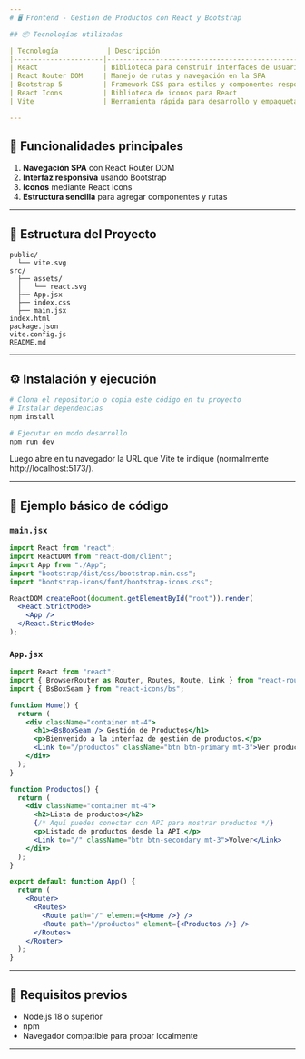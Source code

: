 ```yaml
---
# 🖥️ Frontend - Gestión de Productos con React y Bootstrap

## 📦 Tecnologías utilizadas

| Tecnología            | Descripción                                              |
|----------------------|----------------------------------------------------------|
| React                | Biblioteca para construir interfaces de usuario         |
| React Router DOM     | Manejo de rutas y navegación en la SPA                |
| Bootstrap 5          | Framework CSS para estilos y componentes responsive     |
| React Icons          | Biblioteca de iconos para React                            |
| Vite                 | Herramienta rápida para desarrollo y empaquetado        |

---
```


## 🚀 Funcionalidades principales

1. **Navegación SPA** con React Router DOM  
2. **Interfaz responsiva** usando Bootstrap  
3. **Iconos** mediante React Icons  
4. **Estructura sencilla** para agregar componentes y rutas  

---

## 📁 Estructura del Proyecto

```
public/
  └── vite.svg
src/
  ├── assets/
  │   └── react.svg
  ├── App.jsx
  ├── index.css
  ├── main.jsx
index.html
package.json
vite.config.js
README.md
```

---

## ⚙️ Instalación y ejecución

```bash
# Clona el repositorio o copia este código en tu proyecto
# Instalar dependencias
npm install

# Ejecutar en modo desarrollo
npm run dev
```

Luego abre en tu navegador la URL que Vite te indique (normalmente http://localhost:5173/).

---

## 📄 Ejemplo básico de código

### `main.jsx`

```jsx
import React from "react";
import ReactDOM from "react-dom/client";
import App from "./App";
import "bootstrap/dist/css/bootstrap.min.css";
import "bootstrap-icons/font/bootstrap-icons.css";

ReactDOM.createRoot(document.getElementById("root")).render(
  <React.StrictMode>
    <App />
  </React.StrictMode>
);
```

### `App.jsx`

```jsx
import React from "react";
import { BrowserRouter as Router, Routes, Route, Link } from "react-router-dom";
import { BsBoxSeam } from "react-icons/bs";

function Home() {
  return (
    <div className="container mt-4">
      <h1><BsBoxSeam /> Gestión de Productos</h1>
      <p>Bienvenido a la interfaz de gestión de productos.</p>
      <Link to="/productos" className="btn btn-primary mt-3">Ver productos</Link>
    </div>
  );
}

function Productos() {
  return (
    <div className="container mt-4">
      <h2>Lista de productos</h2>
      {/* Aquí puedes conectar con API para mostrar productos */}
      <p>Listado de productos desde la API.</p>
      <Link to="/" className="btn btn-secondary mt-3">Volver</Link>
    </div>
  );
}

export default function App() {
  return (
    <Router>
      <Routes>
        <Route path="/" element={<Home />} />
        <Route path="/productos" element={<Productos />} />
      </Routes>
    </Router>
  );
}
```




---

## 📝 Requisitos previos

* Node.js 18 o superior  
* npm  
* Navegador compatible para probar localmente

---
